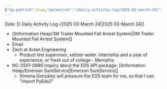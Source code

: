 ```yaml
---
{"dg-publish":true,"permalink":"/daily-activity-log/2025-03-march-24/","noteIcon":"","created":"2025-05-20T09:18:15.545-05:00"}
---
```


Date: [[-Daily Activity Log-/2025 03-March 24\|2025 03-March 24]]

- [[Information Heap/3M Trailer Mounted Fall Arrest System\|3M Trailer Mounted Fall Arrest System]]
- Email 
- Zach at Aclan Engineering
	- Product line supervisor, seltzer water. Internship and a year of experience, or fresh out of college - Memphis
- NC-2501-0886 Inquiry about the EDS API package: [[Information Heap/Emerson SureService\|Emerson SureService]]
	- Ximena González will pressure the EDS team for me, so that I can "import PyEds2"